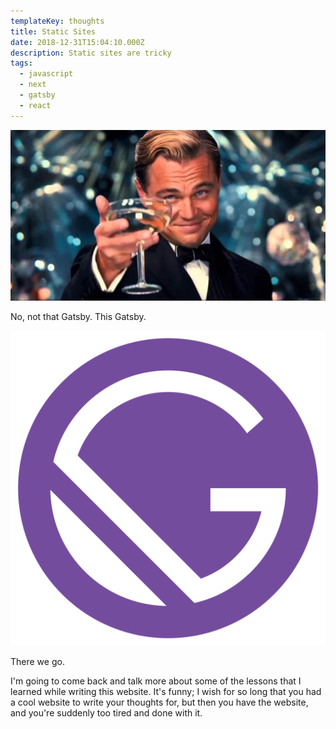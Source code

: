 ```yaml
---
templateKey: thoughts
title: Static Sites
date: 2018-12-31T15:04:10.000Z
description: Static sites are tricky
tags:
  - javascript
  - next
  - gatsby
  - react
---
```


![Great Gatsby](great-gatsby.jpg)

No, not that Gatsby. This Gatsby.

![GatsbyJS](gatsbyjs.png)

There we go.

I'm going to come back and talk more about some of the lessons that I learned while writing this website. It's funny; I wish for so long that you had a cool website to write your thoughts for, but then you have the website, and you're suddenly too tired and done with it.
